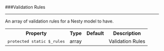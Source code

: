 ###Validation Rules

----------

An array of validation rules for a Nesty model to have.

<table>
	<tr>
		<th>Property</th>
		<th>Type</th>
		<th>Default</th>
		<th>Description</th>
	</tr>
	<tr>
		<td><kbd>protected static $_rules</kbd></td>
		<td>array</td>
		<td></td>
		<td>Validation Rules</td>
	</tr>
</table>
